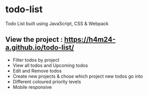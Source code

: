 # todo-list
Todo List built using JavaScript, CSS & Webpack

## View the project : https://h4m24-a.github.io/todo-list/


 - Filter todos by project
 - View all todos and Upcoming todos
 - Edit and Remove todos
 - Create new projects & chose which project new todos go into
 - Different coloured priority levels
 - Mobile responsive

